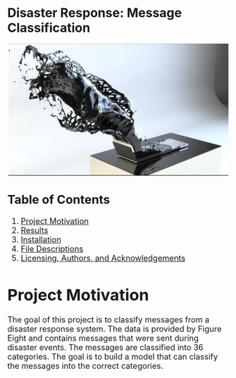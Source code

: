 # Disaster Response: Message Classification

<font size='4'>

<center>

<img src="images/eyalgever.png" width="500" height="300" align="center">

</center>

## Table of Contents

1. [Project Motivation](#project-motivation)
2. [Results](#results)
3. [Installation](#installation)
4. [File Descriptions](#file-descriptions)
5. [Licensing, Authors, and Acknowledgements](#licensing-authors-and-acknowledgements)


# Project Motivation
 The goal of this project is to classify messages from a disaster response system.  The data is provided by Figure Eight and contains messages that were sent during disaster events.  The messages are classified into 36 categories.  The goal is to build a model that can classify the messages into the correct categories.



</font>
